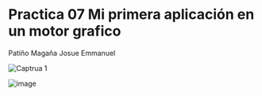 # Practica 07 Mi primera aplicación en un motor grafico 
Patiño Magaña Josue Emmanuel

![Captrua 1](https://github.com/JosuePatino/Simulacion-por-computadora---Josue-Patino/assets/144542355/5261df4f-c6dd-4b13-be42-123c3a872f58)

![image](https://github.com/JosuePatino/Simulacion-por-computadora---Josue-Patino/assets/144542355/a040d90f-290b-4b1d-aefe-baa5a3cc8897)

